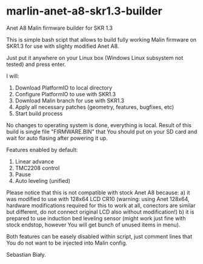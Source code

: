 # marlin-anet-a8-skr1.3-builder
Anet A8 Malin firmware builder for SKR 1.3

This is simple bash scipt that allows to build fully working Malin firmware on SKR1.3 for use with slighty modified Anet A8.

Just put it anywhere on your Linux box (Windows Linux subsystem not tested) and press enter.

I will:
1) Download PlatformIO to local directory
2) Configure PlatformIO to use with SKR1.3
3) Download Malin branch for use with SKR1.3
4) Apply all necessary patches (geometry, features, bugfixes, etc)
5) Start build process

No changes to operating system is done, everything is local. Result of this build is single file "FIRMWARE.BIN" that You should put on your SD card and wait for auto flasing after powering it up.

Features enabled by default:
1) Linear advance
2) TMC2208 control
3) Pause
4) Auto leveling (unified)

Please notice that this is not compatible with stock Anet A8 because:
a) it was modified to use with 128x64 LCD CR10 (warning: using Anet 128x64, hardware modifications required for this to work at all, conectors are similar but different, do not connect original LCD also without modification!)
b) it is prepared to use induction bed leveling sensor (might work just fine with stock endstop, however You will get bunch of unused items in menu).

Both features can be easely disabled within script, just comment lines that You do not want to be injected into Malin config.

Sebastian Biały.
